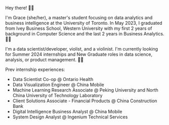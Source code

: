 Hey there! 👋✨


I'm Grace (she/her), a master's student focusing on data analytics and business intelligence at the University of Toronto. In May 2023, I graduated from Ivey Business School, Western University with my first 2 years of background in Computer Science and the last 2 years in Business Analytics. 👋✨

I'm a data scientist/developer, violist, and a violinist. I'm currently looking for Summer 2024 internships and New Graduate roles in data science, analysis, or product management. 👋✨

Prev internship experiences:

* Data Scientist Co-op @ Ontario Health
* Data Visualization Engineer @ China Mobile
* Machine Learning Research Associate @ Peking University and North China University of Technology Laboratory
* Client Solutions Associate - Financial Products @ China Construction Bank
* Digital Intelligence Business Analyst @ China Mobile
* System Design Analyst @ Ingenium Technical Services


